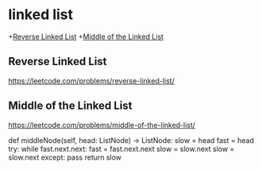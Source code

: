 # linked list
+[Reverse Linked List](#reverse-linked-list)
+[Middle of the Linked List](#middle-of-the-linked-list)


## Reverse Linked List
https://leetcode.com/problems/reverse-linked-list/

## Middle of the Linked List
https://leetcode.com/problems/middle-of-the-linked-list/

def middleNode(self, head: ListNode) -> ListNode:
        slow = head
        fast = head
        try:
            while fast.next.next:
                fast = fast.next.next
                slow = slow.next
            slow = slow.next
        except:
            pass
        return slow



